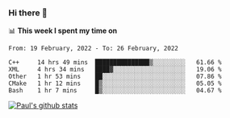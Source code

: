 ### Hi there 👋

📊 **This week I spent my time on**
<!--START_SECTION:waka-->
```text
From: 19 February, 2022 - To: 26 February, 2022

C++     14 hrs 49 mins  ███████████████▒░░░░░░░░░   61.66 % 
XML     4 hrs 34 mins   ████▓░░░░░░░░░░░░░░░░░░░░   19.06 % 
Other   1 hr 53 mins    ██░░░░░░░░░░░░░░░░░░░░░░░   07.86 % 
CMake   1 hr 12 mins    █▒░░░░░░░░░░░░░░░░░░░░░░░   05.05 % 
Bash    1 hr 7 mins     █▒░░░░░░░░░░░░░░░░░░░░░░░   04.67 % 
```
<!--END_SECTION:waka-->


[![Paul's github stats](https://github-readme-stats.vercel.app/api?username=mickeyouyou&theme=dracula&show_icons=true)](https://github.com/anuraghazra/github-readme-stats)

